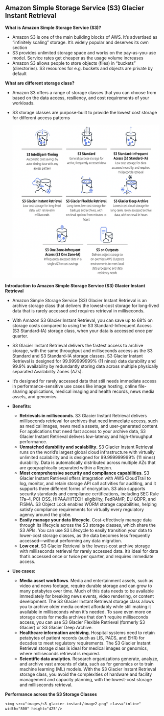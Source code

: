 ## Amazon Simple Storage Service (S3) Glacier Instant Retrieval

**What is Amazon Simple Storage Service (S3)?**
- Amazon S3 is one of the main building blocks of AWS. It’s advertised as ”infinitely scaling” storage. It’s widely popular and deserves its own section
- S3 provides unlimited storage space and works on the pay-as-you-use model. Service rates get cheaper as the usage volume increases
- Amazon S3 allows people to store objects (files) in “buckets” (directories). S3 resources for e.g. buckets and objects are private by default

**What are different storage class?**
- Amazon S3 offers a range of storage classes that you can choose from based on the data access, resiliency, and cost requirements of your workloads. 
- S3 storage classes are purpose-built to provide the lowest cost storage for different access patterns

  <img src="images/s3-glacier-instant/image1.png" class="inline" width="700" height="500"/>

**Introduction to Amazon Simple Storage Service (S3) Glacier Instant Retrieval**

- Amazon Simple Storage Service (S3) Glacier Instant Retrieval is an archive storage class that delivers the lowest-cost storage for long-lived data that is rarely accessed and requires retrieval in milliseconds. 
- With Amazon S3 Glacier Instant Retrieval, you can save up to 68% on storage costs compared to using the S3 Standard-Infrequent Access (S3 Standard-IA) storage class, when your data is accessed once per quarter. 
- S3 Glacier Instant Retrieval delivers the fastest access to archive storage, with the same throughput and milliseconds access as the S3 Standard and S3 Standard-IA storage classes. S3 Glacier Instant Retrieval is designed for 99.999999999% (11 nines) data durability and 99.9% availability by redundantly storing data across multiple physically separated Availability Zones (AZs). 
- It’s designed for rarely accessed data that still needs immediate access in performance-sensitive use cases like image hosting, online file-sharing applications, medical imaging and health records, news media assets, and genomics.
- **Benefits:**

  - **Retrievals in milliseconds**. S3 Glacier Instant Retrieval delivers milliseconds retrieval for archives that need immediate access, such as medical images, news
  media assets, and user-generated content. For applications that need fast access to your archive data, S3 Glacier Instant Retrieval delivers low-latency and
  high-throughput performance.
  - **Unmatched durability and scalability**. S3 Glacier Instant Retrieval runs on the world’s largest global cloud infrastructure with virtually unlimited scalability
  and is designed for 99.999999999% (11 nines) durability. Data is automatically distributed across multiple AZs that are geographically separated within a
  Region.
  - **Most comprehensive security and compliance capabilities**. S3 Glacier Instant Retrieval offers integration with AWS CloudTrail to log, monitor, and retain
  storage API call activities for auditing, and it supports three different forms of encryption. S3 also supports security standards and compliance certifications, including SEC Rule 17a-4, PCI-DSS, HIPAA/HITECH eligibility, FedRAMP, EU GDPR, and FISMA. S3 Object Lock enables WORM storage capabilities, helping satisfy compliance requirements for virtually every regulatory agency around the globe.
  - **Easily manage your data lifecycle**. Cost-effectively manage data through its lifecycle across the S3 storage classes, which share the S3 APIs. You can use S3 Lifecycle to easily transition your data to lower-cost storage classes, as the data becomes less frequently accessed—without performing any data migration.
  - **Low cost**. S3 Glacier Retrieval is the lowest-cost archive storage with milliseconds retrieval for rarely accessed data. It’s ideal for data that’s accessed once or twice per quarter, and requires immediate access.
- **Use cases:**

  - **Media asset workflows**. Media and entertainment assets, such as video and news footage, require durable storage and can grow to many petabytes over
  time. Much of this data needs to be available immediately for breaking news events, video rendering, or content development. The S3 Glacier Instant Retrieval storage class allows you to archive older media content affordably while still making it available in milliseconds when it's needed. To save even more on storage costs for media archives that don't require milliseconds access, you can use S3 Glacier Flexible Retrieval (formerly S3 Glacier) or S3 Glacier Deep Archive.
  - **Healthcare information archiving**. Hospital systems need to retain petabytes of patient records (such as LIS, PACS, and EHR) for decades to meet regulatory requirements. The S3 Glacier Instant Retrieval storage class is ideal for medical images or genomics, where milliseconds retrieval is required.
  - **Scientific data analytics**. Research organizations generate, analyze, and archive vast amounts of data, such as for genomics or to train machine learning (ML) models. With the S3 Glacier Instant Retrieval storage class, you avoid the complexities of hardware and facility management and capacity planning, with the lowest-cost storage and milliseconds retrieval.

**Performance across the S3 Storage Classes**
  
    <img src="images/s3-glacier-instant/image2.png" class="inline" width="800" height="425"/>

